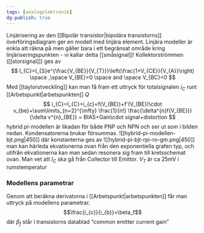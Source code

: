 ```yaml
---
tags: [analogelektronik]
dg-publish: true
---
```

Linjärisering av den [[Bipolär transistor|bipolära transistorns]] överföringsdiagram ger en modell med linjära element. Linjära modeller är enkla att räkna på men gäller bara i ett begränsat område kring linjäriseringspunkten - vi kallar detta [[småsignal]]! Kollektorströmmen ([[storsignal]]) ges av
$$
I_{C}=I_{S}e^{\frac{V_{BE}}{V_{T}}}\left(\frac{1+V_{CE}}{V_{A}}\right) \space ,\space V_{BE}>0 \space and \space V_{BC}<0
$$
Med [[taylorutveckling]] kan man få fram ett uttryck för totalsignalen $i_C$ runt [[Arbetspunkt|arbetspunkten]] $Q$
$$
i_{C}=I_{C}+i_{c}=f(V_{BE})+f'(V_{BE})\cdot v_{be}+\sum\limits_{n=2}^{\infty} \frac{1}{n!} \frac{\delta^{n}f(V_{BE})}{\delta v^{n}_{BE}} = BIAS+Gain\cdot signal+distortion
$$
hybrid $pi$-modellen är likadan för både PNP och NPN och ser ut som i bilden nedan. Kondensatorerna brukar försummas.
![[hybrid-pi-modellen-bjt.png|450]]
där konstanterna ges av 
![[hybrid-pi-bjt-rpi-ro-gm.png|450]]
man kan härleda ekvationerna ovan från den exponentiella grafen typ, och utifrån ekvationerna kan man sedan resonera sig fram till kretsschemat ovan. Man vet att $I_{C}$ ska gå från Collector till Emittor. $V_{T}$ är ca 25mV i rumstemperatur

### Modellens parametrar 
Genom att beräkna derivatorna i [[Arbetspunkt|arbetspunkten]] får man uttryck på modellens parametrar.
$$\frac{i_{c}}{i_{b}}=\beta_f$$
där $\beta_f$ står i transistorns datablad “common emitter current gain”